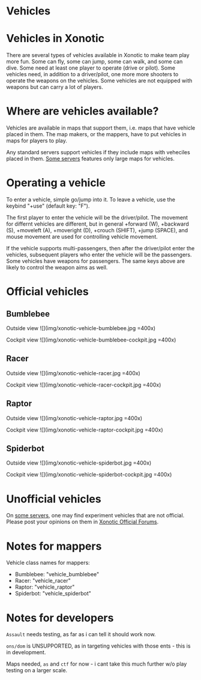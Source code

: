 Vehicles
========
# Vehicles in Xonotic

There are several types of vehicles available in Xonotic to make team play more fun. Some can fly, some can jump, some can walk, and some can dive. Some need at least one player to operate (drive or pilot). Some vehicles need, in addition to a driver/pilot, one more more shooters to operate the weapons on the vehicles. Some vehicles are not equipped with weapons but can carry a lot of players.

# Where are vehicles available?

Vehicles are available in maps that support them, i.e. maps that have vehicle placed in them. The map makers, or the mappers, have to put vehicles in maps for players to play.

Any standard servers support vehicles if they include maps with veheciles placed in them. [Some servers](Special_Servers) features only large maps for vehicles.

# Operating a vehicle

To enter a vehicle, simple go/jump into it. To leave a vehicle, use the keybind "+use" (default key: "F").

The first player to enter the vehicle will be the driver/pilot. The movement for differnt vehicles are different, but in general +forward (W), +backward (S), +moveleft (A), +moveright (D), +crouch (SHIFT), +jump (SPACE), and mouse movement are used for controlling vehicle movement.

If the vehicle supports multi-passengers, then after the driver/pilot enter the vehicles, subsequent players who enter the vehicle will be the passengers. Some vehicles have weapons for passengers. The same keys above are likely to control the weapon aims as well.

# Official vehicles

## Bumblebee

Outside view
![](img/xonotic-vehicle-bumblebee.jpg =400x)

Cockpit view
![](img/xonotic-vehicle-bumblebee-cockpit.jpg =400x)

## Racer

Outside view
![](img/xonotic-vehicle-racer.jpg =400x)

Cockpit view
![](img/xonotic-vehicle-racer-cockpit.jpg =400x)

## Raptor

Outside view
![](img/xonotic-vehicle-raptor.jpg =400x)

Cockpit view
![](img/xonotic-vehicle-raptor-cockpit.jpg =400x)

## Spiderbot

Outside view
![](img/xonotic-vehicle-spiderbot.jpg =400x)

Cockpit view
![](img/xonotic-vehicle-spiderbot-cockpit.jpg =400x)

# Unofficial vehicles

On [some servers](Special_Servers), one may find experiment vehicles that are not official. Please post your opinions on them in [Xonotic Official Forums](http://forums.xonotic.org).

# Notes for mappers

Vehicle class names for mappers:

- Bumblebee: "vehicle_bumblebee"
- Racer: "vehicle_racer"
- Raptor: "vehicle_raptor"
- Spiderbot: "vehicle_spiderbot"

# Notes for developers

`Assault` needs testing, as far as i can tell it should work now.

`ons/dom` is UNSUPPORTED, as in targeting vehicles with those ents - this is in development.

Maps needed, `as` and `ctf` for now - i cant take this much further w/o play testing on a larger scale.

